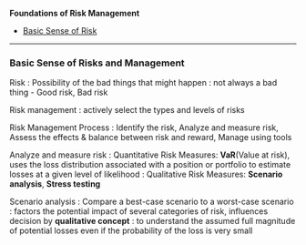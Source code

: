 **Foundations of Risk Management**
- [Basic Sense of Risk](#Basic-Sense-of-Risk)

---

<a name="Basic-Sense-of-Risk"></a>
### Basic Sense of Risks and Management

Risk 
: Possibility of the bad things that might happen
: not always a bad thing - Good risk, Bad risk

Risk management
: actively select the types and levels of risks

Risk Management Process
: Identify the risk, Analyze and measure risk, Assess the effects & balance between risk and reward, Manage using tools

Analyze and measure risk
: Quantitative Risk Measures: **VaR**(Value at risk), uses the loss distribution associated with a position or 
portfolio to estimate losses at a given level of likelihood
: Qualitative Risk Measures: **Scenario analysis**, **Stress testing**

Scenario analysis
: Compare a best-case scenario to a worst-case scenario
: factors the potential impact of several categories of risk, influences decision by **qualitative concept**
: to understand the assumed full magnitude of potential losses even if the probability of the loss is very small



